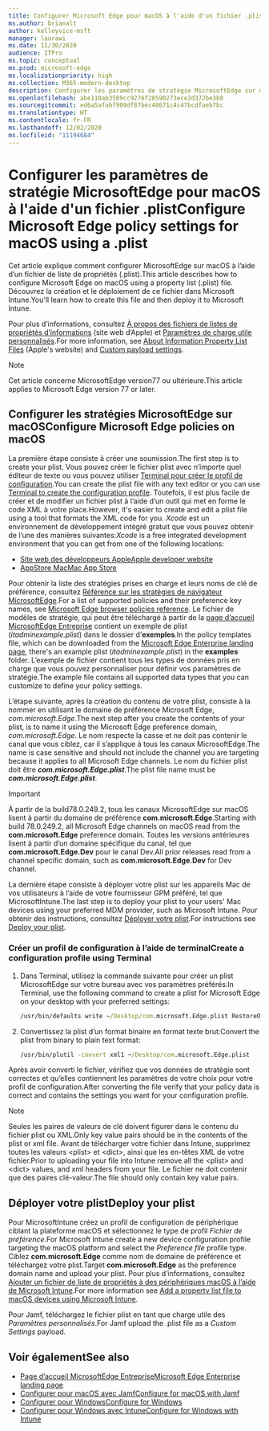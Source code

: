 ```yaml
---
title: Configurer Microsoft Edge pour macOS à l'aide d'un fichier .plist
ms.author: brianalt
author: kelleyvice-msft
manager: laurawi
ms.date: 11/30/2020
audience: ITPro
ms.topic: conceptual
ms.prod: microsoft-edge
ms.localizationpriority: high
ms.collection: M365-modern-desktop
description: Configurer les paramètres de stratégie MicrosoftEdge sur macOS à l'aide d'un fichier .plist
ms.openlocfilehash: abe110ab3589cc9276f28590273ece2d372be3b8
ms.sourcegitcommit: ed6a5afabf909df87bec48671c4c47bcdfaeb7bc
ms.translationtype: HT
ms.contentlocale: fr-FR
ms.lasthandoff: 12/02/2020
ms.locfileid: "11194684"
---
```

# <span data-ttu-id="46f26-103">Configurer les paramètres de stratégie MicrosoftEdge pour macOS à l'aide d'un fichier .plist</span><span class="sxs-lookup"><span data-stu-id="46f26-103">Configure Microsoft Edge policy settings for macOS using a .plist</span></span>

<span data-ttu-id="46f26-104">Cet article explique comment configurer MicrosoftEdge sur macOS à l’aide d’un fichier de liste de propriétés (.plist).</span><span class="sxs-lookup"><span data-stu-id="46f26-104">This article describes how to configure Microsoft Edge on macOS using a property list (.plist) file.</span></span> <span data-ttu-id="46f26-105">Découvrez la création et le déploiement de ce fichier dans Microsoft Intune.</span><span class="sxs-lookup"><span data-stu-id="46f26-105">You'll learn how to create this file and then deploy it to Microsoft Intune.</span></span>

<span data-ttu-id="46f26-106">Pour plus d’informations, consultez [À propos des fichiers de listes de propriétés d’informations](https://developer.apple.com/library/archive/documentation/General/Reference/InfoPlistKeyReference/Articles/AboutInformationPropertyListFiles.html) (site web d’Apple) et [Paramètres de charge utile personnalisés](https://support.apple.com/guide/mdm/custom-mdm9abbdbe7/1/web/1).</span><span class="sxs-lookup"><span data-stu-id="46f26-106">For more information, see [About Information Property List Files](https://developer.apple.com/library/archive/documentation/General/Reference/InfoPlistKeyReference/Articles/AboutInformationPropertyListFiles.html) (Apple's website) and [Custom payload settings](https://support.apple.com/guide/mdm/custom-mdm9abbdbe7/1/web/1).</span></span>

> [!NOTE]
> <span data-ttu-id="46f26-107">Cet article concerne MicrosoftEdge version77 ou ultérieure.</span><span class="sxs-lookup"><span data-stu-id="46f26-107">This article applies to Microsoft Edge version 77 or later.</span></span>

## <span data-ttu-id="46f26-108">Configurer les stratégies MicrosoftEdge sur macOS</span><span class="sxs-lookup"><span data-stu-id="46f26-108">Configure Microsoft Edge policies on macOS</span></span>

<span data-ttu-id="46f26-109">La première étape consiste à créer une soumission.</span><span class="sxs-lookup"><span data-stu-id="46f26-109">The first step is to create your plist.</span></span> <span data-ttu-id="46f26-110">Vous pouvez créer le fichier plist avec n’importe quel éditeur de texte ou vous pouvez utiliser [Terminal pour créer le profil de configuration](#create-a-configuration-profile-using-terminal).</span><span class="sxs-lookup"><span data-stu-id="46f26-110">You can create the plist file with any text editor or you can use [Terminal to create the configuration profile](#create-a-configuration-profile-using-terminal).</span></span> <span data-ttu-id="46f26-111">Toutefois, il est plus facile de créer et de modifier un fichier plist à l’aide d’un outil qui met en forme le code XML à votre place.</span><span class="sxs-lookup"><span data-stu-id="46f26-111">However, it's easier to create and edit a plist file using a tool that formats the XML code for you.</span></span> <span data-ttu-id="46f26-112">*Xcode* est un environnement de développement intégré gratuit que vous pouvez obtenir de l’une des manières suivantes:</span><span class="sxs-lookup"><span data-stu-id="46f26-112">*Xcode* is a free integrated development environment that you can get from one of the following locations:</span></span>

- [<span data-ttu-id="46f26-113">Site web des développeurs Apple</span><span class="sxs-lookup"><span data-stu-id="46f26-113">Apple developer website</span></span>](https://developer.apple.com/xcode/)
- [<span data-ttu-id="46f26-114">AppStore Mac</span><span class="sxs-lookup"><span data-stu-id="46f26-114">Mac App Store</span></span>](https://apps.apple.com/app/xcode/id497799835?mt=12)

<span data-ttu-id="46f26-115">Pour obtenir la liste des stratégies prises en charge et leurs noms de clé de préférence, consultez [Référence sur les stratégies de navigateur MicrosoftEdge](microsoft-edge-policies.md).</span><span class="sxs-lookup"><span data-stu-id="46f26-115">For a list of supported policies and their preference key names, see [Microsoft Edge browser policies reference](microsoft-edge-policies.md).</span></span> <span data-ttu-id="46f26-116">Le fichier de modèles de stratégie, qui peut être téléchargé à partir de la [page d’accueil MicrosoftEdge Entreprise](https://aka.ms/EdgeEnterprise) contient un exemple de plist (*itadminexample.plist*) dans le dossier d’**exemples**.</span><span class="sxs-lookup"><span data-stu-id="46f26-116">In the policy templates file, which can be downloaded from the [Microsoft Edge Enterprise landing page](https://aka.ms/EdgeEnterprise), there's an example plist (*itadminexample.plist*) in the **examples** folder.</span></span> <span data-ttu-id="46f26-117">L’exemple de fichier contient tous les types de données pris en charge que vous pouvez personnaliser pour définir vos paramètres de stratégie.</span><span class="sxs-lookup"><span data-stu-id="46f26-117">The example file contains all supported data types that you can customize to define your policy settings.</span></span> 

<span data-ttu-id="46f26-118">L’étape suivante, après la création du contenu de votre plist, consiste à la nommer en utilisant le domaine de préférence Microsoft Edge, *com.microsoft.Edge*.</span><span class="sxs-lookup"><span data-stu-id="46f26-118">The next step after you create the contents of your plist, is to name it using the Microsoft Edge preference domain, *com.microsoft.Edge*.</span></span> <span data-ttu-id="46f26-119">Le nom respecte la casse et ne doit pas contenir le canal que vous ciblez, car il s’applique à tous les canaux MicrosoftEdge.</span><span class="sxs-lookup"><span data-stu-id="46f26-119">The name is case sensitive and should not include the channel you are targeting because it applies to all Microsoft Edge channels.</span></span> <span data-ttu-id="46f26-120">Le nom du fichier plist doit être **_com.microsoft.Edge.plist_**.</span><span class="sxs-lookup"><span data-stu-id="46f26-120">The plist file name must be **_com.microsoft.Edge.plist_**.</span></span>

> [!IMPORTANT]
> <span data-ttu-id="46f26-121">À partir de la build78.0.249.2, tous les canaux MicrosoftEdge sur macOS lisent à partir du domaine de préférence **com.microsoft.Edge**.</span><span class="sxs-lookup"><span data-stu-id="46f26-121">Starting with build 78.0.249.2, all Microsoft Edge channels on macOS read from the **com.microsoft.Edge** preference domain.</span></span> <span data-ttu-id="46f26-122">Toutes les versions antérieures lisent à partir d’un domaine spécifique du canal, tel que **com.microsoft.Edge.Dev** pour le canal Dev.</span><span class="sxs-lookup"><span data-stu-id="46f26-122">All prior releases read from a channel specific domain, such as **com.microsoft.Edge.Dev** for Dev channel.</span></span>

<span data-ttu-id="46f26-123">La dernière étape consiste à déployer votre plist sur les appareils Mac de vos utilisateurs à l’aide de votre fournisseur GPM préféré, tel que MicrosoftIntune.</span><span class="sxs-lookup"><span data-stu-id="46f26-123">The last step is to deploy your plist to your users' Mac devices using your preferred MDM provider, such as Microsoft Intune.</span></span> <span data-ttu-id="46f26-124">Pour obtenir des instructions, consultez [Déployer votre plist](#deploy-your-plist).</span><span class="sxs-lookup"><span data-stu-id="46f26-124">For instructions see [Deploy your plist](#deploy-your-plist).</span></span>

### <span data-ttu-id="46f26-125">Créer un profil de configuration à l’aide de terminal</span><span class="sxs-lookup"><span data-stu-id="46f26-125">Create a configuration profile using Terminal</span></span>

1. <span data-ttu-id="46f26-126">Dans Terminal, utilisez la commande suivante pour créer un plist MicrosoftEdge sur votre bureau avec vos paramètres préférés:</span><span class="sxs-lookup"><span data-stu-id="46f26-126">In Terminal, use the following command to create a plist for Microsoft Edge on your desktop with your preferred settings:</span></span>

   ```cmd
   /usr/bin/defaults write ~/Desktop/com.microsoft.Edge.plist RestoreOnStartup -int 1
   ```

2. <span data-ttu-id="46f26-127">Convertissez la plist d’un format binaire en format texte brut:</span><span class="sxs-lookup"><span data-stu-id="46f26-127">Convert the plist from binary to plain text format:</span></span>

   ```cmd
   /usr/bin/plutil -convert xml1 ~/Desktop/com.microsoft.Edge.plist
   ```

<span data-ttu-id="46f26-128">Après avoir converti le fichier, vérifiez que vos données de stratégie sont correctes et qu’elles contiennent les paramètres de votre choix pour votre profil de configuration.</span><span class="sxs-lookup"><span data-stu-id="46f26-128">After converting the file verify that your policy data is correct and contains the settings you want for your configuration profile.</span></span>

> [!NOTE]
> <span data-ttu-id="46f26-129">Seules les paires de valeurs de clé doivent figurer dans le contenu du fichier plist ou XML.</span><span class="sxs-lookup"><span data-stu-id="46f26-129">Only key value pairs should be in the contents of the plist or xml file.</span></span> <span data-ttu-id="46f26-130">Avant de télécharger votre fichier dans Intune, supprimez toutes les valeurs \<plist> et \<dict>, ainsi que les en-têtes XML de votre fichier.</span><span class="sxs-lookup"><span data-stu-id="46f26-130">Prior to uploading your file into Intune remove all the \<plist> and \<dict> values, and xml headers from your file.</span></span> <span data-ttu-id="46f26-131">Le fichier ne doit contenir que des paires clé-valeur.</span><span class="sxs-lookup"><span data-stu-id="46f26-131">The file should only contain key value pairs.</span></span>

## <span data-ttu-id="46f26-132">Déployer votre plist</span><span class="sxs-lookup"><span data-stu-id="46f26-132">Deploy your plist</span></span>

<span data-ttu-id="46f26-133">Pour MicrosoftIntune créez un profil de configuration de périphérique ciblant la plateforme macOS et sélectionnez le type de profil *Fichier de préférence*.</span><span class="sxs-lookup"><span data-stu-id="46f26-133">For Microsoft Intune create a new device configuration profile targeting the macOS platform and select the *Preference file* profile type.</span></span> <span data-ttu-id="46f26-134">Ciblez **com.microsoft.Edge** comme nom de domaine de préférence et téléchargez votre plist.</span><span class="sxs-lookup"><span data-stu-id="46f26-134">Target **com.microsoft.Edge** as the preference domain name and upload your plist.</span></span> <span data-ttu-id="46f26-135">Pour plus d’informations, consultez [Ajouter un fichier de liste de propriétés à des périphériques macOS à l’aide de Microsoft Intune](https://docs.microsoft.com/intune/configuration/preference-file-settings-macos).</span><span class="sxs-lookup"><span data-stu-id="46f26-135">For more information see [Add a property list file to macOS devices using Microsoft Intune](https://docs.microsoft.com/intune/configuration/preference-file-settings-macos).</span></span>

<span data-ttu-id="46f26-136">Pour Jamf, téléchargez le fichier plist en tant que charge utile des *Paramètres personnalisés*.</span><span class="sxs-lookup"><span data-stu-id="46f26-136">For Jamf upload the .plist file as a *Custom Settings* payload.</span></span>

## <span data-ttu-id="46f26-137">Voir également</span><span class="sxs-lookup"><span data-stu-id="46f26-137">See also</span></span>

- [<span data-ttu-id="46f26-138">Page d’accueil MicrosoftEdge Entreprise</span><span class="sxs-lookup"><span data-stu-id="46f26-138">Microsoft Edge Enterprise landing page</span></span>](https://aka.ms/EdgeEnterprise)
- [<span data-ttu-id="46f26-139">Configurer pour macOS avec Jamf</span><span class="sxs-lookup"><span data-stu-id="46f26-139">Configure for macOS with Jamf</span></span>](configure-microsoft-edge-on-mac-jamf.md)
- [<span data-ttu-id="46f26-140">Configurer pour Windows</span><span class="sxs-lookup"><span data-stu-id="46f26-140">Configure for Windows</span></span>](configure-microsoft-edge.md)
- [<span data-ttu-id="46f26-141">Configurer pour Windows avec Intune</span><span class="sxs-lookup"><span data-stu-id="46f26-141">Configure for Windows with Intune</span></span>](configure-edge-with-intune.md)
